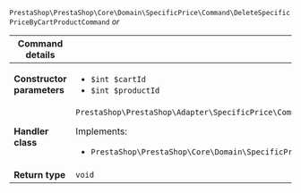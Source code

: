 `PrestaShop\PrestaShop\Core\Domain\SpecificPrice\Command\DeleteSpecificPriceByCartProductCommand`
_or_

| Command details            |    |
| -------------------------- | -- |
| **Constructor parameters** | <ul> <li>`$int $cartId`</li>  <li>`$int $productId`</li> </ul> |
| **Handler class**          | `PrestaShop\PrestaShop\Adapter\SpecificPrice\CommandHandler\DeleteSpecificPriceByCartProductHandler`  <p> Implements: </p> <ul>  <li>`PrestaShop\PrestaShop\Core\Domain\SpecificPrice\CommandHandler\DeleteSpecificPriceByCartProductHandlerInterface`</li>  |
| **Return type** |  `void`  |
